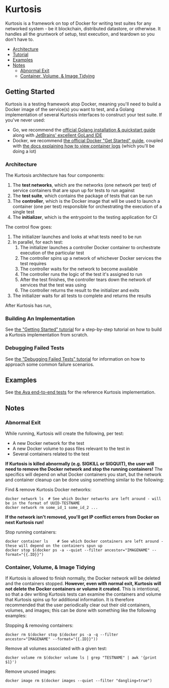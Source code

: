 Kurtosis
========
Kurtosis is a framework on top of Docker for writing test suites for any networked system - be it blockchain, distributed datastore, or otherwise. It handles all the gruntwork of setup, test execution, and teardown so you don't have to.

* [Architecture](#architecture)
* [Tutorial](#tutorial)
* [Examples](#examples)
* [Notes](#notes)
    * [Abnormal Exit](#abnormal-exit)
    * [Container, Volume, &amp; Image Tidying](#container-volume--image-tidying)

Getting Started
---------------
Kurtosis is a testing framework atop Docker, meaning you'll need to build a Docker image of the service(s) you want to test, and a Golang implementation of several Kurtosis interfaces to construct your test suite. If you've never used:
* Go, we recommend the [official Golang installation & quickstart guide](https://golang.org/doc/install) along with [JetBrains' excellent GoLand IDE](https://www.jetbrains.com/go/)
* Docker, we recommend [the official Docker "Get Started" guide](https://docs.docker.com/get-started/), coupled with [the docs explaining how to view container logs](https://docs.docker.com/config/containers/logging/) (which you'll be doing a lot)

### Architecture
The Kurtosis architecture has four components:

1. The **test networks**, which are the networks (one network per test) of service containers that are spun up for tests to run against
1. The **test suite**, which contains the package of tests that can be run
1. The **controller**, which is the Docker image that will be used to launch a container (one per test) responsible for orchestrating the execution of a single test
1. The **initializer**, which is the entrypoint to the testing application for CI

The control flow goes:

1. The initializer launches and looks at what tests need to be run
1. In parallel, for each test:
    1. The initializer launches a controller Docker container to orchestrate execution of the particular test
    1. The controller spins up a network of whichever Docker services the test requires
    1. The controller waits for the network to become available
    1. The controller runs the logic of the test it's assigned to run
    1. After the test finishes, the controller tears down the network of services that the test was using
    1. The controller returns the result to the initializer and exits
1. The initializer waits for all tests to complete and returns the results

After Kurtosis has run, 

### Building An Implementation
See [the "Getting Started" tutorial](./tutorial/getting-started.md) for a step-by-step tutorial on how to build a Kurtosis implementation from scratch.

### Debugging Failed Tests
See [the "Debugging Failed Tests" tutorial](./tutorial/debugging-failed-tests.md) for information on how to approach some common failure scenarios.

Examples
--------
See [the Ava end-to-end tests](https://github.com/kurtosis-tech/ava-e2e-tests) for the reference Kurtosis implementation.

Notes
-----
### Abnormal Exit
While running, Kurtosis will create the following, per test:
* A new Docker network for the test
* A new Docker volume to pass files relevant to the test in
* Several containers related to the test

**If Kurtosis is killed abnormally (e.g. SIGKILL or SIGQUIT), the user will need to remove the Docker network and stop the running containers!** The specifics will depend on what Docker containers you start, but the network and container cleanup can be done using something similar to the following:

Find & remove Kurtosis Docker networks:
```
docker network ls  # See which Docker networks are left around - will be in the format of UUID-TESTNAME
docker network rm some_id_1 some_id_2 ...
```

**If the network isn't removed, you'll get IP conflict errors from Docker on next Kurtosis run!**

Stop running containers:
```
docker container ls    # See which Docker containers are left around - these will depend on the containers spun up
docker stop $(docker ps -a --quiet --filter ancestor="IMAGENAME" --format="{{.ID}}")
```

### Container, Volume, & Image Tidying
If Kurtosis is allowed to finish normally, the Docker network will be deleted and the containers stopped. **However, even with normal exit, Kurtosis will not delete the Docker containers or volume it created.** This is intentional, so that a dev writing Kurtosis tests can examine the containers and volume that Kurtosis spins up for additional information. It is therefore recommended that the user periodically clear out their old containers, volumes, and images; this can be done with something like the following examples:

Stopping & removing containers:
```
docker rm $(docker stop $(docker ps -a -q --filter ancestor="IMAGENAME" --format="{{.ID}}"))
```

Remove all volumes associated with a given test:
```
docker volume rm $(docker volume ls | grep "TESTNAME" | awk '{print $1}')
```

Remove unused images:
```
docker image rm $(docker images --quiet --filter "dangling=true")
```
